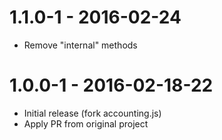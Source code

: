 # 1.1.0-1 - 2016-02-24

- Remove "internal" methods

# 1.0.0-1 - 2016-02-18-22

- Initial release (fork accounting.js)
- Apply PR from original project
